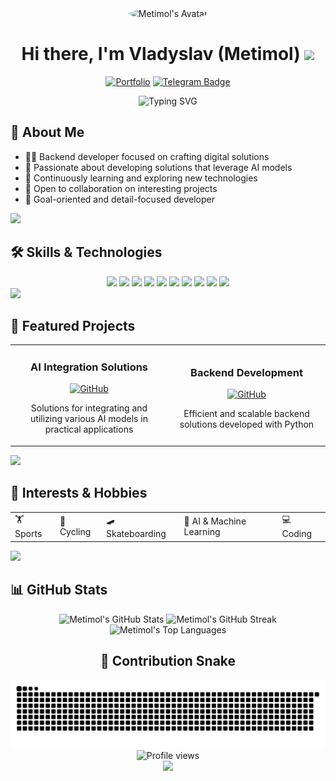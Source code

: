 <!-- Animated Header -->
<div align="center">
  <img src="https://avatars.githubusercontent.com/u/154080171?v=4" alt="Metimol's Avatar" width="150" style="border-radius: 50%;" />
  <h1>
    Hi there, I'm Vladyslav (Metimol)
    <img src="https://media.giphy.com/media/hvRJCLFzcasrR4ia7z/giphy.gif" width="30px"/>
  </h1>
  
  [![Portfolio](https://img.shields.io/badge/portfolio%20-%20orange?style=for-the-badge&logo=superuser&link=https%3A%2F%2Fmetimol.github.io%2Fportfolio
  )](https://metimol.github.io/portfolio/)
  [![Telegram Badge](https://img.shields.io/badge/-@metimol-2CA5E0?style=for-the-badge&logo=telegram&logoColor=white)](https://t.me/metimol)
</div>

<!-- Animated Typing -->
<div align="center">
  <img src="https://readme-typing-svg.herokuapp.com?font=Fira+Code&pause=1000&color=6A6AE2&center=true&vCenter=true&random=false&width=435&lines=Backend+Developer;Python+Enthusiast;AI+Solutions+Developer" alt="Typing SVG" />
</div>

<!-- About Me Section -->
## 💫 About Me

- 👨‍💻 Backend developer focused on crafting digital solutions
- 🤖 Passionate about developing solutions that leverage AI models
- 🌱 Continuously learning and exploring new technologies
- 💼 Open to collaboration on interesting projects
- 🎯 Goal-oriented and detail-focused developer

<!-- Animated Divider -->
<img src="https://user-images.githubusercontent.com/73097560/115834477-dbab4500-a447-11eb-908a-139a6edaec5c.gif">

<!-- Skills Section with Icons -->
## 🛠️ Skills & Technologies

<div align="center">
  <img src="https://img.shields.io/badge/Python-3776AB?style=for-the-badge&logo=python&logoColor=white" />
  <img src="https://img.shields.io/badge/C++-00599C?style=for-the-badge&logo=c%2B%2B&logoColor=white" />
  <img src="https://img.shields.io/badge/Go-00ADD8?style=for-the-badge&logo=go&logoColor=white" />
  <img src="https://img.shields.io/badge/Java-ED8B00?style=for-the-badge&logo=java&logoColor=white" />
  <img src="https://img.shields.io/badge/HTML5-E34F26?style=for-the-badge&logo=html5&logoColor=white" />
  <img src="https://img.shields.io/badge/CSS3-1572B6?style=for-the-badge&logo=css3&logoColor=white" />
  <img src="https://img.shields.io/badge/JavaScript-F7DF1E?style=for-the-badge&logo=javascript&logoColor=black" />
  <img src="https://img.shields.io/badge/MySQL-4479A1?style=for-the-badge&logo=mysql&logoColor=white" />
  <img src="https://img.shields.io/badge/SQLite-07405E?style=for-the-badge&logo=sqlite&logoColor=white" />
  <img src="https://img.shields.io/badge/Redis-DC382D?style=for-the-badge&logo=redis&logoColor=white" />
</div>

<!-- Animated Divider -->
<img src="https://user-images.githubusercontent.com/73097560/115834477-dbab4500-a447-11eb-908a-139a6edaec5c.gif">

<!-- Projects Section -->
## 🚀 Featured Projects

<div align="center">
  <table>
    <tr>
      <td width="50%">
        <h3 align="center">AI Integration Solutions</h3>
        <p align="center">
          <a href="https://github.com/metimol" target="_blank">
            <img src="https://raw.githubusercontent.com/rahuldkjain/github-profile-readme-generator/master/src/images/icons/Social/github.svg" alt="GitHub" width="30" />
          </a>
        </p>
        <p align="center">Solutions for integrating and utilizing various AI models in practical applications</p>
      </td>
      <td width="50%">
        <h3 align="center">Backend Development</h3>
        <p align="center">
          <a href="https://github.com/metimol" target="_blank">
            <img src="https://raw.githubusercontent.com/rahuldkjain/github-profile-readme-generator/master/src/images/icons/Social/github.svg" alt="GitHub" width="30" />
          </a>
        </p>
        <p align="center">Efficient and scalable backend solutions developed with Python</p>
      </td>
    </tr>
  </table>
</div>

<!-- Animated Divider -->
<img src="https://user-images.githubusercontent.com/73097560/115834477-dbab4500-a447-11eb-908a-139a6edaec5c.gif">

<!-- Interests and Hobbies with Emojis -->
## 🎨 Interests & Hobbies

<div align="center">
  <table>
    <tr>
      <td>🏋️ Sports</td>
      <td>🚴 Cycling</td>
      <td>🛹 Skateboarding</td>
      <td>🤖 AI & Machine Learning</td>
      <td>💻 Coding</td>
    </tr>
  </table>
</div>

<!-- Animated Divider -->
<img src="https://user-images.githubusercontent.com/73097560/115834477-dbab4500-a447-11eb-908a-139a6edaec5c.gif">

<!-- GitHub Stats with Animations -->
## 📊 GitHub Stats

<div align="center">
  <img src="https://github-readme-stats.vercel.app/api?username=metimol&show_icons=true&theme=tokyonight&hide_border=true" alt="Metimol's GitHub Stats" height="170"/>
  <img src="https://github-readme-streak-stats.herokuapp.com/?user=metimol&theme=tokyonight&hide_border=true" alt="Metimol's GitHub Streak" height="170"/>
</div>

<div align="center">
  <img src="https://github-readme-stats.vercel.app/api/top-langs/?username=metimol&layout=compact&theme=tokyonight&hide_border=true" alt="Metimol's Top Languages"/>
</div>

<!-- Snake Animation -->
<h2 align="center">🐍 Contribution Snake</h2>

<div align="center">
  <picture>
    <source media="(prefers-color-scheme: dark)" srcset="https://github.com/metimol/metimol/blob/output/github-snake-dark.svg" />
    <img alt="github-snake" src="https://github.com/metimol/metimol/blob/output/github-snake.svg" />
  </picture>
</div>

<!-- Visit Counter -->
<div align="center">
  <img src="https://komarev.com/ghpvc/?username=metimol&style=flat-square&color=blue" alt="Profile views"/>
</div>

<!-- Footer -->
<div align="center">
  <img src="https://capsule-render.vercel.app/api?type=waving&color=gradient&height=120&section=footer&animation=fadeIn"/>
</div>
